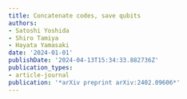 ```yaml
---
title: Concatenate codes, save qubits
authors:
- Satoshi Yoshida
- Shiro Tamiya
- Hayata Yamasaki
date: '2024-01-01'
publishDate: '2024-04-13T15:34:33.882736Z'
publication_types:
- article-journal
publication: '*arXiv preprint arXiv:2402.09606*'
---
```

